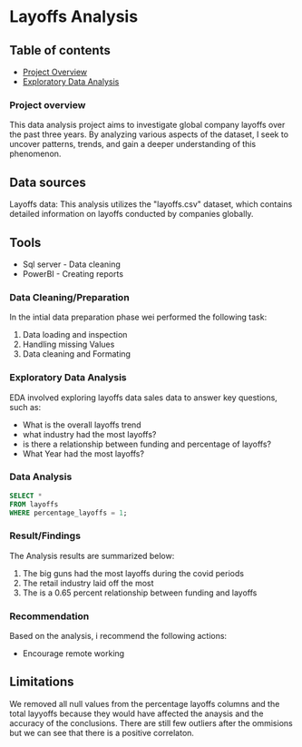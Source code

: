 # Layoffs Analysis

## Table of contents

- [Project Overview](#project-overview)
- [Exploratory Data Analysis](#exploratory-data-analysis)


### Project overview
This data analysis project aims to investigate global company layoffs over the past three years. By analyzing various aspects of the dataset, I seek to uncover patterns, trends, and gain a deeper understanding of this phenomenon.

## Data sources
Layoffs data: This analysis utilizes the "layoffs.csv" dataset, which contains detailed information on layoffs conducted by companies globally.

## Tools
- Sql server - Data cleaning
- PowerBI - Creating reports

### Data Cleaning/Preparation

In the intial data preparation phase wei performed the following task:
1. Data loading and inspection
2. Handling missing Values
3. Data cleaning and Formating

### Exploratory Data Analysis

EDA involved exploring layoffs data sales data to answer key questions, such as:

- What is the overall layoffs trend
- what industry had the most layoffs?
- is there a relationship between funding and percentage of layoffs?
- What Year had the most layoffs?


### Data Analysis

```sql
SELECT *
FROM layoffs
WHERE percentage_layoffs = 1;
```

### Result/Findings

The Analysis results are summarized below:
1. The big guns had the most layoffs during the covid periods
2. The retail industry laid off the most
3. The is a 0.65 percent relationship between funding and layoffs

### Recommendation

Based on the analysis, i recommend the following actions: 
- Encourage remote working

## Limitations
We removed all null values from the percentage layoffs columns and the total layyoffs because they would have affected the anaysis and the accuracy of the conclusions. There are still few outliers after the ommisions but we can see that there is a positive correlaton.







